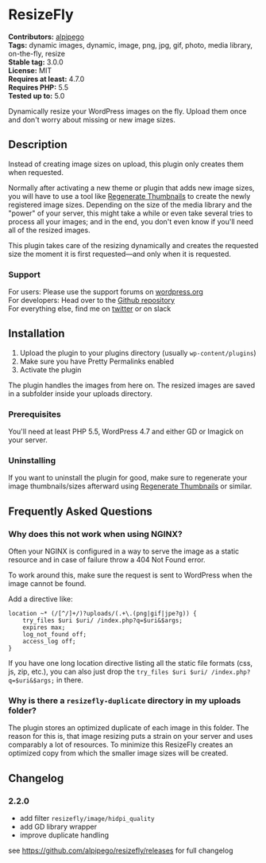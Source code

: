 # ResizeFly #
**Contributors:** [alpipego](https://profiles.wordpress.org/alpipego)  
**Tags:** dynamic images, dynamic, image, png, jpg, gif, photo, media library, on-the-fly, resize  
**Stable tag:** 3.0.0  
**License:** MIT  
**Requires at least:** 4.7.0  
**Requires PHP:** 5.5  
**Tested up to:** 5.0  

Dynamically resize your WordPress images on the fly. Upload them once and don't worry about missing or new image sizes.

## Description ##
Instead of creating image sizes on upload, this plugin only creates them when requested.

Normally after activating a new theme or plugin that adds new image sizes, you will have to use a tool like [Regenerate Thumbnails](https://wordpress.org/plugins/regenerate-thumbnails/) to create the newly registered image sizes. Depending on the size of the media library and the "power" of your server, this might take a while or even take several tries to process all your images; and in the end, you don't even know if you'll need all of the resized images.

This plugin takes care of the resizing dynamically and creates the requested size the moment it is first requested&mdash;and only when it is requested.

### Support ###
For users: Please use the support forums on [wordpress.org](https://wordpress.org/support/plugin/resizefly)<br>
For developers: Head over to the [Github repository](https://github.com/alpipego/resizefly/)<br>
For everything else, find me on [twitter](https://twitter.com/alpipego) or on slack

## Installation ##
1. Upload the plugin to your plugins directory (usually `wp-content/plugins`)
2. Make sure you have Pretty Permalinks enabled
3. Activate the plugin

The plugin handles the images from here on. The resized images are saved in a subfolder inside your uploads directory.

### Prerequisites ###

You'll need at least PHP 5.5, WordPress 4.7 and either GD or Imagick on your server.

### Uninstalling ###

If you want to uninstall the plugin for good, make sure to regenerate your image thumbnails/sizes afterward using [Regenerate Thumbnails](https://wordpress.org/plugins/regenerate-thumbnails/) or similar.

## Frequently Asked Questions ##

### Why does this not work when using NGINX? ###
Often your NGINX is configured in a way to serve the image as a static resource and in case of failure throw a 404 Not Found error.

To work around this, make sure the request is sent to WordPress when the image cannot be found.

Add a directive like:

    location ~* (/[^/]+/)?uploads/(.+\.(png|gif|jpe?g)) {
        try_files $uri $uri/ /index.php?q=$uri&$args;
        expires max;
        log_not_found off;
        access_log off;
    }

If you have one long location directive listing all the static file formats (css, js, zip, etc.), you can also just drop the `try_files $uri $uri/ /index.php?q=$uri&$args;` in there.

### Why is there a `resizefly-duplicate` directory in my uploads folder? ###
The plugin stores an optimized duplicate of each image in this folder. The reason for this is, that image resizing puts a strain on your server and uses comparably a lot of resources. To minimize this ResizeFly creates an optimized copy from which the smaller image sizes will be created.

## Changelog ##

### 2.2.0 ###
* add filter `resizefly/image/hidpi_quality`
* add GD library wrapper
* improve duplicate handling

see https://github.com/alpipego/resizefly/releases for full changelog
